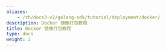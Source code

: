 ```yaml
---
aliases:
    - /zh/docs3-v2/golang-sdk/tutorial/deployment/docker/
description: Docker 镜像打包教程
title: Docker 镜像打包教程
type: docs
weight: 2
---
```

